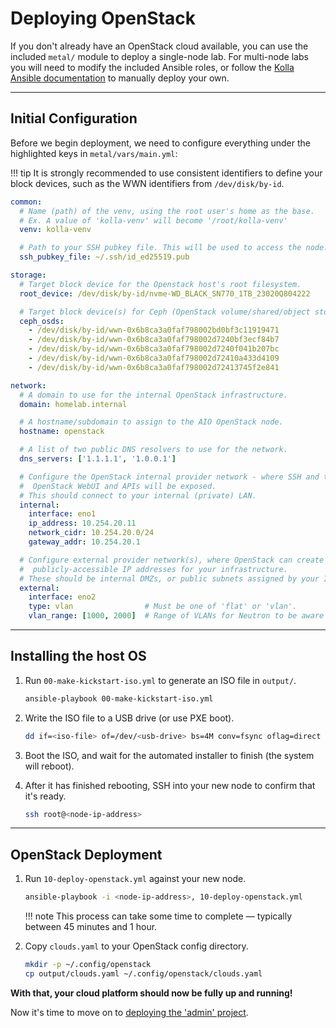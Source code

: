 # Deploying OpenStack

If you don't already have an OpenStack cloud available, you can use the
 included `metal/` module to deploy a single-node lab. For multi-node
 labs you will need to modify the included Ansible roles, or follow the
 [Kolla Ansible documentation](https://docs.openstack.org/kolla-ansible/latest/)
 to manually deploy your own.

---

## Initial Configuration

Before we begin deployment, we need to configure everything under the
 highlighted keys in `metal/vars/main.yml`:

!!! tip
    It is strongly recommended to use consistent identifiers to define
    your block devices, such as the WWN identifiers from `/dev/disk/by-id`.

```yaml title="metal/vars/main.yml" hl_lines="7 11 14 34 43"
common:
  # Name (path) of the venv, using the root user's home as the base.
  # Ex. A value of 'kolla-venv' will become '/root/kolla-venv'
  venv: kolla-venv

  # Path to your SSH pubkey file. This will be used to access the node.
  ssh_pubkey_file: ~/.ssh/id_ed25519.pub

storage:
  # Target block device for the Openstack host's root filesystem.
  root_device: /dev/disk/by-id/nvme-WD_BLACK_SN770_1TB_23020Q804222

  # Target block device(s) for Ceph (OpenStack volume/shared/object storage)
  ceph_osds:
    - /dev/disk/by-id/wwn-0x6b8ca3a0faf798002bd0bf3c11919471
    - /dev/disk/by-id/wwn-0x6b8ca3a0faf798002d7240bf3ecf84b7
    - /dev/disk/by-id/wwn-0x6b8ca3a0faf798002d7240f041b207bc
    - /dev/disk/by-id/wwn-0x6b8ca3a0faf798002d72410a433d4109
    - /dev/disk/by-id/wwn-0x6b8ca3a0faf798002d72413745f2e841

network:
  # A domain to use for the internal OpenStack infrastructure.
  domain: homelab.internal

  # A hostname/subdomain to assign to the AIO OpenStack node.
  hostname: openstack

  # A list of two public DNS resolvers to use for the network.
  dns_servers: ['1.1.1.1', '1.0.0.1']

  # Configure the OpenStack internal provider network - where SSH and the
  #  OpenStack WebUI and APIs will be exposed.
  # This should connect to your internal (private) LAN.
  internal:
    interface: eno1
    ip_address: 10.254.20.11
    network_cidr: 10.254.20.0/24
    gateway_addr: 10.254.20.1

  # Configure external provider network(s), where OpenStack can create
  #  publicly-accessible IP addresses for your infrastructure.
  # These should be internal DMZs, or public subnets assigned by your ISP.
  external:
    interface: eno2
    type: vlan                # Must be one of 'flat' or 'vlan'.
    vlan_range: [1000, 2000]  # Range of VLANs for Neutron to be aware of.
```

---

## Installing the host OS

1. Run `00-make-kickstart-iso.yml` to generate an ISO file in `output/`.

    ```sh
    ansible-playbook 00-make-kickstart-iso.yml
    ```

1. Write the ISO file to a USB drive (or use PXE boot).

    ```sh
    dd if=<iso-file> of=/dev/<usb-drive> bs=4M conv=fsync oflag=direct status=progress
    ```

1. Boot the ISO, and wait for the automated installer to finish (the system
   will reboot).

1. After it has finished rebooting, SSH into your new node to confirm that
   it's ready.

    ```sh
    ssh root@<node-ip-address>
    ```

---

## OpenStack Deployment

1. Run `10-deploy-openstack.yml` against your new node.

    ```sh
    ansible-playbook -i <node-ip-address>, 10-deploy-openstack.yml
    ```

    !!! note
        This process can take some time to complete — typically between 45
        minutes and 1 hour.

1. Copy `clouds.yaml` to your OpenStack config directory.

    ```sh
    mkdir -p ~/.config/openstack
    cp output/clouds.yaml ~/.config/openstack/clouds.yaml
    ```

**With that, your cloud platform should now be fully up and running!**

Now it's time to move on to [deploying the 'admin' project](../deployments/admin.md).
